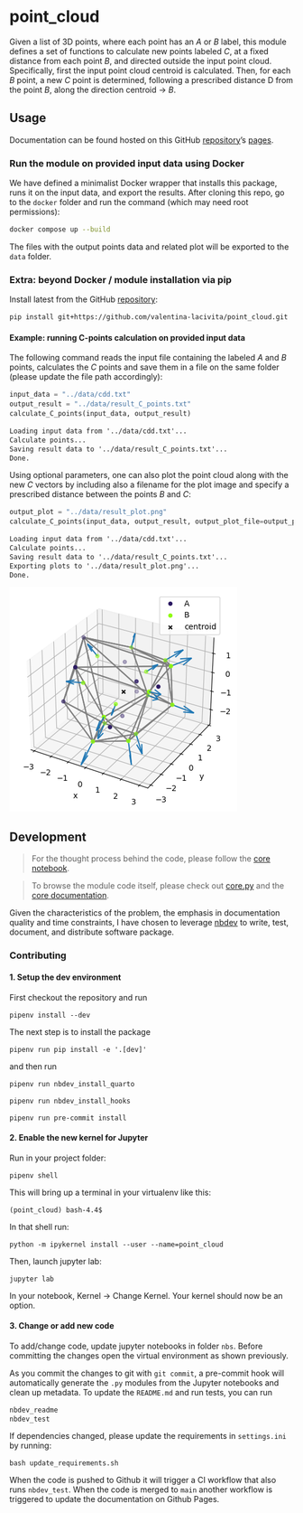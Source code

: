 # point_cloud


<!-- WARNING: THIS FILE WAS AUTOGENERATED! DO NOT EDIT! -->

Given a list of 3D points, where each point has an *A* or *B* label,
this module defines a set of functions to calculate new points labeled
*C*, at a fixed distance from each point *B*, and directed outside the
input point cloud. Specifically, first the input point cloud centroid is
calculated. Then, for each *B* point, a new *C* point is determined,
following a prescribed distance D from the point *B*, along the
direction centroid -\> *B*.

## Usage

Documentation can be found hosted on this GitHub
[repository](https://github.com/valentina-lacivita/point_cloud)’s
[pages](https://valentina-lacivita.github.io/point_cloud/).

### Run the module on provided input data using Docker

We have defined a minimalist Docker wrapper that installs this package,
runs it on the input data, and export the results. After cloning this
repo, go to the `docker` folder and run the command (which may need root permissions):

``` sh
docker compose up --build
```

The files with the output points data and related plot will be exported
to the `data` folder.

### Extra: beyond Docker / module installation via pip

Install latest from the GitHub
[repository](https://github.com/valentina-lacivita/point_cloud):

``` sh
pip install git+https://github.com/valentina-lacivita/point_cloud.git
```

#### Example: running C-points calculation on provided input data

The following command reads the input file containing the labeled *A*
and *B* points, calculates the *C* points and save them in a file on the
same folder (please update the file path accordingly):

``` python
input_data = "../data/cdd.txt"
output_result = "../data/result_C_points.txt"
calculate_C_points(input_data, output_result)
```

    Loading input data from '../data/cdd.txt'...
    Calculate points...
    Saving result data to '../data/result_C_points.txt'...
    Done.

Using optional parameters, one can also plot the point cloud along with
the new *C* vectors by including also a filename for the plot image and
specify a prescribed distance between the points *B* and *C*:

``` python
output_plot = "../data/result_plot.png"
calculate_C_points(input_data, output_result, output_plot_file=output_plot, distance=1.0)
```

    Loading input data from '../data/cdd.txt'...
    Calculate points...
    Saving result data to '../data/result_C_points.txt'...
    Exporting plots to '../data/result_plot.png'...
    Done.

![](index_files/figure-commonmark/cell-3-output-2.png)

## Development

> For the thought process behind the code, please follow the [core
> notebook](https://github.com/valentina-lacivita/point_cloud/blob/main/nbs/00_core.ipynb).

> To browse the module code itself, please check out
> [core.py](https://github.com/valentina-lacivita/point_cloud/blob/main/point_cloud/core.py)
> and the [core
> documentation](https://valentina-lacivita.github.io/point_cloud/core.html).

Given the characteristics of the problem, the emphasis in documentation
quality and time constraints, I have chosen to leverage
[nbdev](https://nbdev.fast.ai/) to write, test, document, and distribute
software package.

### Contributing

#### 1. Setup the dev environment

First checkout the repository and run

``` shell
pipenv install --dev
```

The next step is to install the package

``` shell
pipenv run pip install -e '.[dev]'
```

and then run

``` shell
pipenv run nbdev_install_quarto
```

``` shell
pipenv run nbdev_install_hooks
```

``` shell
pipenv run pre-commit install
```

#### 2. Enable the new kernel for Jupyter

Run in your project folder:

``` shell
pipenv shell
```

This will bring up a terminal in your virtualenv like this:

``` shell
(point_cloud) bash-4.4$
```

In that shell run:

``` shell
python -m ipykernel install --user --name=point_cloud
```

Then, launch jupyter lab:

``` shell
jupyter lab
```

In your notebook, Kernel -\> Change Kernel. Your kernel should now be an
option.

#### 3. Change or add new code

To add/change code, update jupyter notebooks in folder `nbs`. Before
committing the changes open the virtual environment as shown previously.

As you commit the changes to git with `git commit`, a pre-commit hook
will automatically generate the `.py` modules from the Jupyter notebooks
and clean up metadata. To update the `README.md` and run tests, you can
run

``` shell
nbdev_readme
nbdev_test
```

If dependencies changed, please update the requirements in
`settings.ini` by running:

``` shell
bash update_requirements.sh
```

When the code is pushed to Github it will trigger a CI workflow that
also runs `nbdev_test`. When the code is merged to `main` another
workflow is triggered to update the documentation on Github Pages.
